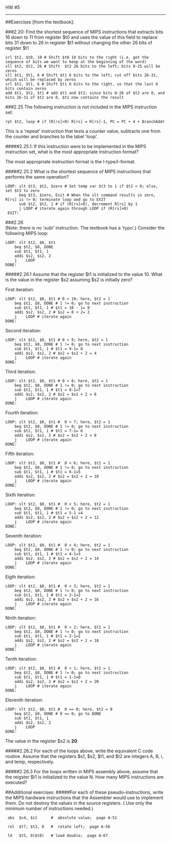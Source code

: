 
HW #5
*****

##Exercises [from the textbook]:
 
###2.20:
Find the shortest sequence of MIPS instructions that extracts bits 16 down to 11 from register $t0 
and uses the value of this field to replace bits 31 down to 26 in register $t1 without changing 
the other 26 bits of register $t1

    srl $t2, $t0, 10 # Shift $t0 10 bits to the right (i.e. get the sequence of bits we want to keep at the beginning of the word)
    sll $t2, $t2, 26 # Shift  $t2 26 bits to the left; bits 0-25 will be zeros
    sll $t1, $t1, 6 # Shift $t1 6 bits to the left; cut off bits 26-31, which will be replaced by zeros
    srl $t1, $t1, 6 # Shift $t1 6 bits to the right, so that the last 6 bits contain zeros
    add $t1, $t2, $t1 # add $t1 and $t2; since bits 0-26 of $t2 are 0, and bits 26-31 of $t2 are 0, $t1 now contains the result
 
###2.25 
The following instruction is not included in the MIPS instruction set:

    rpt $t2, loop # if (R[rs]>0) R[rs] = R[rs]-1, PC = PC + 4 + BranchAddr

This is a 'repeat' instruction that tests a counter value, subtracts one from the counter and branches to the label 'loop'.

#####2.25.1:
If this instruction were to be implemented in the MIPS instruction set, what is the most appropriate instruction format?

The most appropriate instruction format is the I-type/I-format. 

#####2.25.2
What is the shortest sequence of MIPS instructions that performs the same operation?

    LOOP: slt $t3, $t2, $zero # Set temp var $t3 to 1 if $t2 < 0; else, set $t3 to zero  
          beq $t3, $zero, Exit # When the slt command results in zero, R[rs] is !> 0; terminate loop and go to EXIT
          sub $t2, $t2, 1 # if (R[rs]>0), decrement R[rs] by 1
          j LOOP # iterate again through LOOP if (R[rs]>0)
     EXIT:

###2.26  
(Note: there is no 'subi' instruction. The textbook has a 'typo'.)
Consider the following MIPS loop:

    LOOP: slt $t2, $0, $t1
        beq $t2, $0, DONE
        sub $t1, $t1, 1
        addi $s2, $s2, 2
        j    LOOP
    DONE:

#####2.26.1
Assume that the register $t1 is initialized to the value 10. What is the value in the register $s2 assuming $s2 is initially zero?

First iteration:

    LOOP: slt $t2, $0, $t1 # 0 < 10; here, $t2 = 1
        beq $t2, $0, DONE # 1 != 0; go to next instruction
        sub $t1, $t1, 1 # $t1 = 10 - 1= 9
        addi $s2, $s2, 2 # $s2 = 0 + 2= 2
        j    LOOP # iterate again
    DONE:

Second iteration:

    LOOP: slt $t2, $0, $t1 # 0 < 9; here, $t2 = 1
        beq $t2, $0, DONE # 1 != 0; go to next instruction
        sub $t1, $t1, 1 # $t1 = 9-1= 8
        addi $s2, $s2, 2 # $s2 = $s2 + 2 = 4
        j    LOOP # iterate again
    DONE:

Third iteration:

    LOOP: slt $t2, $0, $t1 # 0 < 8; here, $t2 = 1
        beq $t2, $0, DONE # 1 != 0; go to next instruction
        sub $t1, $t1, 1 # $t1 = 8-1=7
        addi $s2, $s2, 2 # $s2 = $s2 + 2 = 6
        j    LOOP # iterate again
    DONE:
    
Fourth iteration:

    LOOP: slt $t2, $0, $t1 #  0 < 7; here, $t2 = 1
        beq $t2, $0, DONE # 1 != 0; go to next instruction
        sub $t1, $t1, 1 # $t1 = 7-1= 6
        addi $s2, $s2, 2 # $s2 = $s2 + 2 = 8
        j    LOOP # iterate again
    DONE: 
    
 Fifth iteration:

    LOOP: slt $t2, $0, $t1 #  0 < 6; here, $t2 = 1
        beq $t2, $0, DONE # 1 != 0; go to next instruction
        sub $t1, $t1, 1 # $t1 = 6-1=5
        addi $s2, $s2, 2 # $s2 = $s2 + 2 = 10
        j    LOOP # iterate again
    DONE: 

Sixth iteration:

    LOOP: slt $t2, $0, $t1 #  0 < 5; here, $t2 = 1
        beq $t2, $0, DONE # 1 != 0; go to next instruction
        sub $t1, $t1, 1 # $t1 = 5-1 =4
        addi $s2, $s2, 2 # $s2 = $s2 + 2 = 12
        j    LOOP # iterate again
    DONE: 

Seventh iteration:

    LOOP: slt $t2, $0, $t1 #  0 < 4; here, $t2 = 1
        beq $t2, $0, DONE # 1 != 0; go to next instruction
        sub $t1, $t1, 1 # $t1 = 4-1=3
        addi $s2, $s2, 2 # $s2 = $s2 + 2 = 14
        j    LOOP # iterate again
    DONE: 

Eigth iteration:

    LOOP: slt $t2, $0, $t1 #  0 < 3; here, $t2 = 1
        beq $t2, $0, DONE # 1 != 0; go to next instruction
        sub $t1, $t1, 1 # $t1 = 3-1=2
        addi $s2, $s2, 2 # $s2 = $s2 + 2 = 16
        j    LOOP # iterate again
    DONE: 

Ninth iteration:

    LOOP: slt $t2, $0, $t1 #  0 < 2; here, $t2 = 1
        beq $t2, $0, DONE # 1 != 0; go to next instruction
        sub $t1, $t1, 1 # $t1 = 2-1=1
        addi $s2, $s2, 2 # $s2 = $s2 + 2 = 18
        j    LOOP # iterate again
    DONE: 

Tenth iteration:

    LOOP: slt $t2, $0, $t1 #  0 < 1; here, $t2 = 1
        beq $t2, $0, DONE # 1 != 0; go to next instruction
        sub $t1, $t1, 1 # $t1 = 1-1=0
        addi $s2, $s2, 2 # $s2 = $s2 + 2 = 20
        j    LOOP # iterate again
    DONE: 

Eleventh iteration:

    LOOP: slt $t2, $0, $t1 #  0 == 0; here, $t2 = 0
        beq $t2, $0, DONE # 0 == 0; go to DONE
        sub $t1, $t1, 1 
        addi $s2, $s2, 2 
        j    LOOP 
    DONE: 

The value in the register $s2 is **20**

#####2.26.2
For each of the loops above, write the equivalent C code routine. Assume that the registers $s1, $s2, $t1, and $t2 are integers A, B, i, and temp, respectively.

#####2.26.3
For the loops written in MIPS assembly above, assume that the reigster $t1 is initialized to the value N. How many MIPS instructions are executed?

##Additional exercises:
#####For each of these pseudo-instructions, write the MIPS hardware instructions that the Assembler would use to implement them.  Do not destroy the values in the source registers.  ( Use only the minimum number of instructions needed.)
 
     abs  $s4, $s1      #  absolute value;  page A-51
 
     rol  $t7, $t3, 8   #  rotate left;  page A-56
 
     ld   $t5, 0($t8)   # load double;  page A-67
